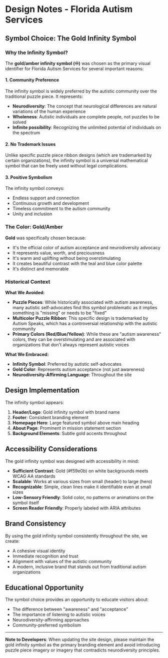 # Design Notes - Florida Autism Services

## Symbol Choice: The Gold Infinity Symbol

### Why the Infinity Symbol?

The **gold/amber infinity symbol (♾️)** was chosen as the primary visual identifier for Florida Autism Services for several important reasons:

#### 1. Community Preference
The infinity symbol is widely preferred by the autistic community over the traditional puzzle piece. It represents:
- **Neurodiversity**: The concept that neurological differences are natural variations of the human experience
- **Wholeness**: Autistic individuals are complete people, not puzzles to be solved
- **Infinite possibility**: Recognizing the unlimited potential of individuals on the spectrum

#### 2. No Trademark Issues
Unlike specific puzzle piece ribbon designs (which are trademarked by certain organizations), the infinity symbol is a universal mathematical symbol that can be freely used without legal complications.

#### 3. Positive Symbolism
The infinity symbol conveys:
- Endless support and connection
- Continuous growth and development
- Timeless commitment to the autism community
- Unity and inclusion

### The Color: Gold/Amber

**Gold** was specifically chosen because:
- It's the official color of autism acceptance and neurodiversity advocacy
- It represents value, worth, and preciousness
- It's warm and uplifting without being overstimulating
- It creates beautiful contrast with the teal and blue color palette
- It's distinct and memorable

### Historical Context

**What We Avoided:**
- **Puzzle Pieces**: While historically associated with autism awareness, many autistic self-advocates find this symbol problematic as it implies something is "missing" or needs to be "fixed"
- **Multicolor Puzzle Ribbon**: This specific design is trademarked by Autism Speaks, which has a controversial relationship with the autistic community
- **Primary Colors (Red/Blue/Yellow)**: While these are "autism awareness" colors, they can be overstimulating and are associated with organizations that don't always represent autistic voices

**What We Embraced:**
- **Infinity Symbol**: Preferred by autistic self-advocates
- **Gold Color**: Represents autism acceptance (not just awareness)
- **Neurodiversity-Affirming Language**: Throughout the site

## Design Implementation

The infinity symbol appears:
1. **Header/Logo**: Gold infinity symbol with brand name
2. **Footer**: Consistent branding element
3. **Homepage Hero**: Large featured symbol above main heading
4. **About Page**: Prominent in mission statement section
5. **Background Elements**: Subtle gold accents throughout

## Accessibility Considerations

The gold infinity symbol was designed with accessibility in mind:
- **Sufficient Contrast**: Gold (#f59e0b) on white backgrounds meets WCAG AA standards
- **Scalable**: Works at various sizes from small (header) to large (hero)
- **Recognizable**: Simple, clean lines make it identifiable even at small sizes
- **Low-Sensory Friendly**: Solid color, no patterns or animations on the symbol itself
- **Screen Reader Friendly**: Properly labeled with ARIA attributes

## Brand Consistency

By using the gold infinity symbol consistently throughout the site, we create:
- A cohesive visual identity
- Immediate recognition and trust
- Alignment with values of the autistic community
- A modern, inclusive brand that stands out from traditional autism organizations

## Educational Opportunity

The symbol choice provides an opportunity to educate visitors about:
- The difference between "awareness" and "acceptance"
- The importance of listening to autistic voices
- Neurodiversity-affirming approaches
- Community-preferred symbolism

---

**Note to Developers**: When updating the site design, please maintain the gold infinity symbol as the primary branding element and avoid introducing puzzle piece imagery or imagery that contradicts neurodiversity principles.
